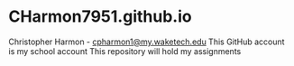 # CHarmon7951.github.io
Christopher Harmon - cpharmon1@my.waketech.edu
This GitHub account is my school account
This repository will hold my assignments